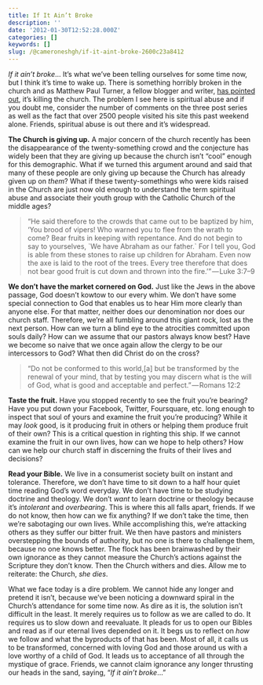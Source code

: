 ```yaml
---
title: If It Ain’t Broke
description: ''
date: '2012-01-30T12:52:28.000Z'
categories: []
keywords: []
slug: /@cameroneshgh/if-it-aint-broke-2600c23a8412
---
```


_If it ain’t broke_… It’s what we’ve been telling ourselves for some time now, but I think it’s time to wake up. There is something horribly broken in the church and as Matthew Paul Turner, a fellow blogger and writer, [has pointed out](http://matthewpaulturner.net/jesus-needs-new-pr/spiritual-abuse-must-stop-a-blog-post/), it’s killing the church. The problem I see here is spiritual abuse and if you doubt me, consider the number of comments on the three post series as well as the fact that over 2500 people visited his site this past weekend alone. Friends, spiritual abuse is out there and it’s widespread.

**The Church is giving up.** A major concern of the church recently has been the disappearance of the twenty-something crowd and the conjecture has widely been that they are giving up because the church isn’t “cool” enough for this demographic. What if we turned this argument around and said that many of these people are only giving up because the Church has already given up on _them_? What if these twenty-somethings who were kids raised in the Church are just now old enough to understand the term spiritual abuse and associate their youth group with the Catholic Church of the middle ages?

> “He said therefore to the crowds that came out to be baptized by him, ‘You brood of vipers! Who warned you to flee from the wrath to come? Bear fruits in keeping with repentance. And do not begin to say to yourselves, \`We have Abraham as our father.\` For I tell you, God is able from these stones to raise up children for Abraham. Even now the axe is laid to the root of the trees. Every tree therefore that does not bear good fruit is cut down and thrown into the fire.’” — Luke 3:7–9

**We don’t have the market cornered on God.** Just like the Jews in the above passage, God doesn’t kowtow to our every whim. We don’t have some special connection to God that enables us to hear Him more clearly than anyone else. For that matter, neither does our denomination nor does our church staff. Therefore, we’re all fumbling around this giant rock, lost as the next person. How can we turn a blind eye to the atrocities committed upon souls daily? How can we assume that our pastors always know best? Have we become so naive that we once again allow the clergy to be our intercessors to God? What then did Christ do on the cross?

> “Do not be conformed to this world,\[a\] but be transformed by the renewal of your mind, that by testing you may discern what is the will of God, what is good and acceptable and perfect.” — Romans 12:2

**Taste the fruit.** Have you stopped recently to see the fruit you’re bearing? Have you put down your Facebook, Twitter, Foursquare, etc. long enough to inspect that soul of yours and examine the fruit you’re producing? While it may _look_ good, is it producing fruit in others or helping them produce fruit of their own? This is a critical question in righting this ship. If we cannot examine the fruit in our own lives, how can we hope to help others? How can we help our church staff in discerning the fruits of their lives and decisions?

**Read your Bible.** We live in a consumerist society built on instant and tolerance. Therefore, we don’t have time to sit down to a half hour quiet time reading God’s word everyday. We don’t have time to be studying doctrine and theology. We don’t _want_ to learn doctrine or theology because it’s _intolerant_ and _overbearing_. This is where this all falls apart, friends. If we do not know, then how can we fix anything? If we don’t take the time, then we’re sabotaging our own lives. While accomplishing this, we’re attacking others as they suffer our bitter fruit. We then have pastors and ministers overstepping the bounds of authority, but no one is there to challenge them, because no one knows better. The flock has been brainwashed by their own ignorance as they cannot measure the Church’s actions against the Scripture they don’t know. Then the Church withers and dies. Allow me to reiterate: the Church, _she dies_.

What we face today is a dire problem. We cannot hide any longer and pretend it isn’t, because we’ve been noticing a downward spiral in the Church’s attendance for some time now. As dire as it is, the solution isn’t difficult in the least. It merely requires us to follow as we are called to do. It requires us to slow down and reevaluate. It pleads for us to open our Bibles and read as if our eternal lives depended on it. It begs us to reflect on _how_ we follow and what the byproducts of that has been. Most of all, it calls us to be transformed, concerned with loving God and those around us with a love worthy of a child of God. It leads us to acceptance of all through the mystique of grace. Friends, we cannot claim ignorance any longer thrusting our heads in the sand, saying, “_If it ain’t broke_…”
